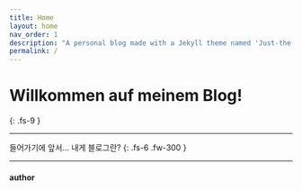 ```yaml
---
title: Home
layout: home
nav_order: 1
description: "A personal blog made with a Jekyll theme named 'Just-the-Docs' and hosted on GitHub Pages."
permalink: /
---
```


# Willkommen auf meinem Blog!
{: .fs-9 }

---

들어가기에 앞서… 내게 블로그란?
{: .fs-6 .fw-300 }

---

#### author
